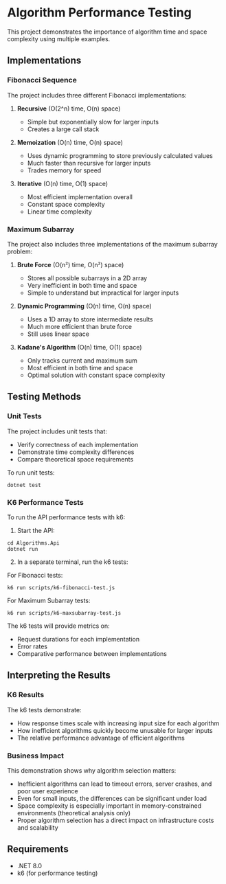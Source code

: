 # Algorithm Performance Testing

This project demonstrates the importance of algorithm time and space complexity using multiple examples.

## Implementations

### Fibonacci Sequence

The project includes three different Fibonacci implementations:

1. **Recursive** (O(2^n) time, O(n) space)
   - Simple but exponentially slow for larger inputs
   - Creates a large call stack

2. **Memoization** (O(n) time, O(n) space)
   - Uses dynamic programming to store previously calculated values
   - Much faster than recursive for larger inputs
   - Trades memory for speed

3. **Iterative** (O(n) time, O(1) space)
   - Most efficient implementation overall
   - Constant space complexity
   - Linear time complexity

### Maximum Subarray

The project also includes three implementations of the maximum subarray problem:

1. **Brute Force** (O(n²) time, O(n²) space)
   - Stores all possible subarrays in a 2D array
   - Very inefficient in both time and space
   - Simple to understand but impractical for larger inputs

2. **Dynamic Programming** (O(n) time, O(n) space)
   - Uses a 1D array to store intermediate results
   - Much more efficient than brute force
   - Still uses linear space

3. **Kadane's Algorithm** (O(n) time, O(1) space)
   - Only tracks current and maximum sum
   - Most efficient in both time and space
   - Optimal solution with constant space complexity

## Testing Methods

### Unit Tests

The project includes unit tests that:
- Verify correctness of each implementation
- Demonstrate time complexity differences
- Compare theoretical space requirements

To run unit tests:
```
dotnet test
```

### K6 Performance Tests

To run the API performance tests with k6:

1. Start the API:
```
cd Algorithms.Api
dotnet run
```

2. In a separate terminal, run the k6 tests:

For Fibonacci tests:
```
k6 run scripts/k6-fibonacci-test.js
```

For Maximum Subarray tests:
```
k6 run scripts/k6-maxsubarray-test.js
```

The k6 tests will provide metrics on:
- Request durations for each implementation
- Error rates
- Comparative performance between implementations

## Interpreting the Results

### K6 Results

The k6 tests demonstrate:
- How response times scale with increasing input size for each algorithm
- How inefficient algorithms quickly become unusable for larger inputs
- The relative performance advantage of efficient algorithms

### Business Impact

This demonstration shows why algorithm selection matters:
- Inefficient algorithms can lead to timeout errors, server crashes, and poor user experience
- Even for small inputs, the differences can be significant under load
- Space complexity is especially important in memory-constrained environments (theoretical analysis only)
- Proper algorithm selection has a direct impact on infrastructure costs and scalability

## Requirements

- .NET 8.0
- k6 (for performance testing)